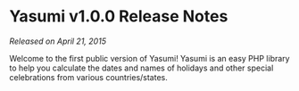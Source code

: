 # Yasumi v1.0.0 Release Notes

_Released on April 21, 2015_

Welcome to the first public version of Yasumi! Yasumi is an easy PHP library to help you calculate the dates and names of holidays and other special celebrations from various countries/states.


